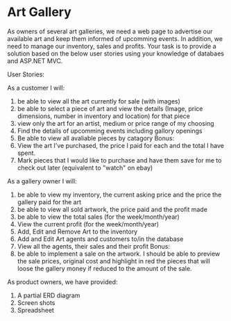 # Art Gallery
As owners of several art galleries, we need a web page to advertise our available art and keep them informed of upcomming events.  In addition, we need to manage our inventory, sales and profits.  Your task is to provide a solution based on the below user stories using your knowledge of databaes and ASP.NET MVC.  

User Stories:

As a customer I will:
1. be able to view all the art currently for sale (with images)
2. be able to select a piece of art and view the details (Image, price dimensions, number in inventory and location) for that piece
3. view only the art for an artist, medium or price range of my choosing
4. Find the details of upcomming events including gallory openings 
5. Be able to view all avaliable pieces by catagory
Bonus:
1. View the art I've purchased, the price I paid for each and the total I have spent.
2. Mark pieces that I would like to purchase and have them save for me to check out later (equivalent to "watch" on ebay)

As a gallery owner I will:
1. be able to view my inventory, the current asking price and the price the gallery paid for the art
2. be able to view all sold artwork, the price paid and the profit made
2. be able to view the total sales (for the week/month/year)
3. View the current profit (for the week/month/year)
4. Add, Edit and Remove Art to the inventory
5. Add and Edit Art agents and customers to/in the database
6. View all the agents, their sales and their profit
Bonus: 
1. be able to implement a sale on the artwork.  I should be able to preview the sale prices, original cost and highlight in red the pieces that will loose the gallery money if reduced to the amount of the  sale.

As product owners, we have provided:

1. A partial ERD diagram 
2. Screen shots
3. Spreadsheet 
